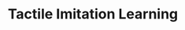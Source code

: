 ---
title: Tactile Imitation Learning
order: 9
img:
publications:
  - date: 2024-02-01
    img:
    vid: /assets/videos/sts-il-system-only-crf28-notitle-480.mp4
    title: "Multimodal and Force-Matched Imitation Learning with a See-Through Visuotactile Sensor"
    authors: "<b>Trevor Ablett</b>, Oliver Limoyo, Adam Sigal, Affan Jilani, Jonathan Kelly, Kaleem Siddiqi, Francois Hogan, Gregory Dudek"
    venue: "Submitted to IEEE Transactions on Robotics (T-RO): Special Section on Tactile Robotics, February 2024"
    note:
    doi: https://doi.org/10.48550/arXiv.2311.01248
    links:
        preprint: https://arxiv.org/abs/2311.01248
        code: https://github.com/SAIC-MONTREAL/tactile-il
        blog: https://papers.starslab.ca/lfgp/
---